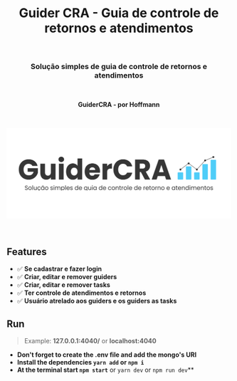 <h1 align="center">Guider CRA - Guia de controle de retornos e atendimentos</h1>
<br>
<h3 align="center">Solução simples de guia de controle de retornos e atendimentos</h3>
<br>
<p align="center"><strong>GuiderCRA - por Hoffmann</strong></p>
<br>
<p align="center">
    <img src="./public/img/nameLogo.svg">
</p>
<br>

## Features
- ✅ **Se cadastrar e fazer login**
- ✅ **Criar, editar e remover guiders**
- ✅ **Criar, editar e remover tasks**
- ✅ **Ter controle de atendimentos e retornos**
- ✅ **Usuário atrelado aos guiders e os guiders as tasks**

## Run
> Example: **127.0.0.1:4040/** or **localhost:4040**

- **Don't forget to create the .env file and add the mongo's URI**
- **Install the dependencies `yarn add` or `npm i`**
- **At the terminal start `npm start`** or `yarn dev` or `npm run dev`**